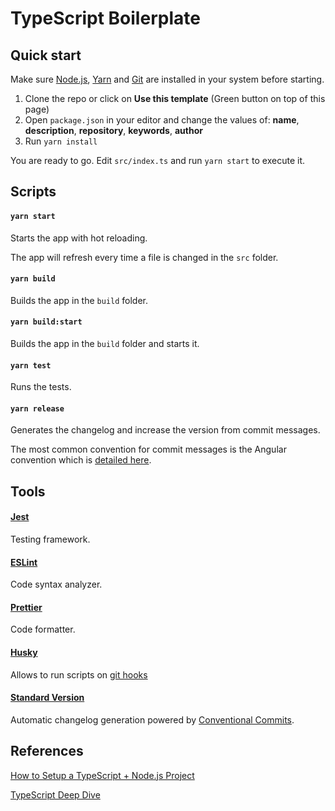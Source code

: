# TypeScript Boilerplate

## Quick start

Make sure [Node.js](https://nodejs.org/en/download), [Yarn](https://yarnpkg.com/lang/en/docs/install/) and [Git](https://git-scm.com/book/en/v2/Getting-Started-Installing-Git) are installed in your system before starting.

1. Clone the repo or click on **Use this template** (Green button on top of this page)
2. Open `package.json` in your editor and change the values of: **name**, **description**, **repository**, **keywords**, **author**
3. Run `yarn install`

You are ready to go. Edit `src/index.ts` and run `yarn start` to execute it.

## Scripts

#### `yarn start`

Starts the app with hot reloading.

The app will refresh every time a file is changed in the `src` folder.

#### `yarn build`

Builds the app in the `build` folder.

#### `yarn build:start`

Builds the app in the `build` folder and starts it.

#### `yarn test`

Runs the tests.

#### `yarn release`

Generates the changelog and increase the version from commit messages.

The most common convention for commit messages is the Angular convention which is [detailed here](https://github.com/angular/angular.js/blob/master/DEVELOPERS.md#-git-commit-guidelines).

## Tools

#### [Jest](https://jestjs.io)

Testing framework.

#### [ESLint](https://eslint.org/)

Code syntax analyzer.

#### [Prettier](https://prettier.io)

Code formatter.

#### [Husky](https://github.com/typicode/husky)

Allows to run scripts on [git hooks](https://git-scm.com/docs/githooks#_hooks#readme)

#### [Standard Version](https://github.com/conventional-changelog/standard-version#readme)

Automatic changelog generation powered by [Conventional Commits](https://conventionalcommits.org).

## References

[How to Setup a TypeScript + Node.js Project](https://khalilstemmler.com/blogs/typescript/node-starter-project)

[TypeScript Deep Dive](https://basarat.gitbook.io/typescript)
